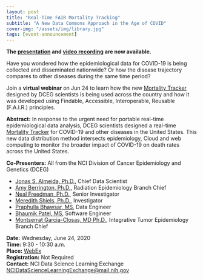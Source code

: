 ```yaml
---
layout: post
title: "Real-Time FAIR Mortality Tracking"
subtitle: "A New Data Commons Approach in the Age of COVID"
cover-img: "/assets/img/library.jpg"
tags: [event-announcement]
---
```


**The [presentation](../attachments/mortality_tracker_presentation_June_24_2020.pdf) and [video recording](https://www.youtube.com/watch?v=laLFScHd914&feature=youtu.be) are now available.**

Have you wondered how the epidemiological data for COVID-19 is being collected and disseminated nationwide? Or how the disease trajectory compares to other diseases during the same time period?

Join a **virtual webinar** on Jun 24 to learn how the new [Mortality Tracker](https://episphere.github.io/mortalitytracker) designed by DCEG scientists is being used across the country and how it was developed using Findable, Accessible, Interoperable, Reusable (F.A.I.R.) principles.

**Abstract:** In response to the urgent need for portable real-time epidemiological data analysis, DCEG scientists designed a real-time [Mortality Tracker](https://episphere.github.io/mortalitytracker) for COVID-19 and other diseases in the United States. This new data distribution method intersects epidemiology, Cloud and web computing to monitor the broader impact of COVID-19 on death rates across the United States.

**Co-Presenters:** All from the NCI Division of Cancer Epidemiology and Genetics (DCEG)

- [Jonas S. Almeida, Ph.D.](https://dceg.cancer.gov/about/staff-directory/almeida-jonas), Chief Data Scientist
- [Amy Berrington, Ph.D.](https://dceg.cancer.gov/about/staff-directory/berrington-amy), Radiation Epidemiology Branch Chief
- [Neal Freedman, Ph.D.](https://dceg.cancer.gov/about/staff-directory/freedman-neal), Senior Investigator
- [Meredith Shiels, Ph.D.](https://dceg.cancer.gov/about/staff-directory/shiels-meredith), Investigator
- [Praphulla Bhawsar, MS](https://github.com/PrafulB), Data Engineer
- [Bhaumik Patel, MS](https://github.com/bhaumik55231), Software Engineer
- [Montserrat Garcia-Closas, MD Ph.D.](https://dceg.cancer.gov/about/staff-directory/garcia-closas-montserrat), Integrative Tumor Epidemiology Branch Chief

**Date:** Wednesday, June 24, 2020  
**Time:** 9:30 - 10:30 a.m.  
**Place:** [WebEx](https://cbiit.webex.com/mw3300/mywebex/default.do?service=1&siteurl=cbiit&nomenu=false&main_url=%2Fmc3300%2Fmeetingcenter%2Fdefault.do%3Fsiteurl%3Dcbiit%26rnd%3D8399572561%26main_url%3D%252Fmc3300%252Fe.do%253Fsiteurl%253Dcbiit%2526AT%253DMI%2526EventID%253D1012840757%2526UID%253D528639562%2526Host%253DQUhTSwAAAAR6F3kJQOTuWph39o4hKAsrwgY5GKcGs2ucULrygEuSJy_fR3C6M7FxwTdHxXC24whll_525McO6BGGg_lZCZMn0%2526FrameSet%253D2%2526MTID%253Dm61b8ab64279f870a325d8ae261f47003)  
**Registration:** Not Required  
**Contact:** NCI Data Science Learning Exchange [NCIDataScienceLearningExchange@mail.nih.gov](mailto:NCIDataScienceLearningExchange@mail.nih.gov)  
